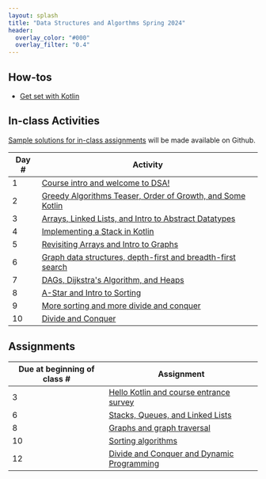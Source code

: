 ```yaml
---
layout: splash
title: "Data Structures and Algorthms Spring 2024"
header:
  overlay_color: "#000"
  overlay_filter: "0.4"
---
```


## How-tos

* [Get set with Kotlin](how_to/setting_up_kotlin)

## In-class Activities

[Sample solutions for in-class assignments](https://github.com/OlinDSA2024/DSA2024InClass) will be made available on Github.

| Day # | Activity                                                                      |
|-------|-------------------------------------------------------------------------------|
| 1     | [Course intro and welcome to DSA!](in_class/day01)                            |
| 2     | [Greedy Algorithms Teaser, Order of Growth, and Some Kotlin](in_class/day02)  |
| 3     | [Arrays, Linked Lists, and Intro to Abstract Datatypes](in_class/day03)       |
| 4     | [Implementing a Stack in Kotlin](in_class/day04)                              
| 5     | [Revisiting Arrays and Intro to Graphs](in_class/day05)                       
| 6     | [Graph data structures, depth-first and breadth-first search](in_class/day06) |
| 7     | [DAGs, Dijkstra's Algorithm, and Heaps](in_class/day07) |
| 8     | [A-Star and Intro to Sorting](in_class/day08)
| 9     | [More sorting and more divide and conquer](in_class/day09)
| 10    | [Divide and Conquer](in_class/day10)

<!--
| 9     | Greedy algorithms |
| 10    | Hash maps |
| 11    | String matching algorithms |
| 12    | String matching algorithms (continued)
| 13    | Graph analysis via Pagerank |
| 14    | Dynamic programming and proofs by induction  |
| 15    | Dynamic programming and proofs by induction (continued) |
| 17    | Matrix multiplication |
| 18    | Trees |
| 19    | Linear and binary search |
| 20    | Heaps |
| 21    | KD-Trees |
| 22    | Heaps |
| 23    | Backtracking |
| 24    | Optimization algorithms overview |
| 25    | Deep dive studio day |
| 26    | Deep dive studio day |
-->


<!--
## Motivating Examples

* Genomic analysis
* Machine learning
* Bigdata
* Computer networks
* Navigation (routing)
* Encryption
-->

<!--
## Some problems / extensions

* Peak finder (MIT OCW motivating problem)
* 15 puzzle or 2x2 Rubik's cube
* Beyond worst case complexity
* Approximation algorithms
-->

##  Assignments

| Due at beginning of class # | Assignment |
|-----------------------------| ----------- |
| 3                           | [Hello Kotlin and course entrance survey](assignments/assignment_01) |
| 6                           | [Stacks, Queues, and Linked Lists](assignments/assignment_02) |
| 8                           | [Graphs and graph traversal](assignments/assignment_03)
| 10                          | [Sorting algorithms](assignments/assignment_04)
| 12                          | [Divide and Conquer and Dynamic Programming](assignments/assignment_05)

